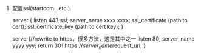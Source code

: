 1. 配置ssl(startcom ..etc.)

	server {
		listen 443 ssl;
		server_name xxxx xxxx;
		ssl_certificate (path to cert);
		ssl_certificate_key (path to cert key);
	}

	server{//rewrite to https，很多方法，这是其中之一
		listen 80;
		server_name yyyy yyy;
		return 301 https://$server_name$request_uri;
	}